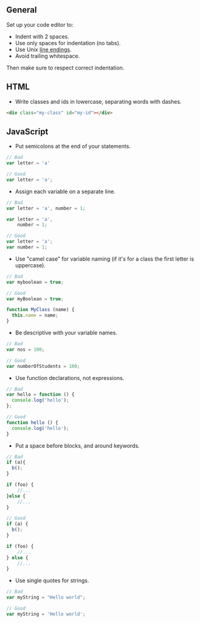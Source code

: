 ## General

Set up your code editor to:

- Indent with 2 spaces.
- Use only spaces for indentation (no tabs).
- Use Unix [line endings](https://en.wikipedia.org/wiki/Newline).
- Avoid trailing whitespace.

Then make sure to respect correct indentation.

## HTML

- Write classes and ids in lowercase, separating words with dashes.
```html
<div class="my-class" id="my-id"></div>
```

## JavaScript

- Put semicolons at the end of your statements.
```js
// Bad
var letter = 'a'

// Good
var letter = 'a';
```
- Assign each variable on a separate line.
```js
// Bad
var letter = 'a', number = 1;

var letter = 'a',
    number = 1;

// Good
var letter = 'a';
var number = 1;
```
- Use "camel case" for variable naming (if it's for a class the first letter is uppercase). 
```js
// Bad
var myboolean = true;

// Good
var myBoolean = true;

function MyClass (name) {
  this.name = name;
}
```
- Be descriptive with your variable names.
```js
// Bad
var nos = 100;

// Good
var numberOfStudents = 100;
```
- Use function declarations, not expressions.
```js
// Bad
var hello = function () {
  console.log('hello');
};

// Good
function hello () {
  console.log('hello');
}
```
- Put a space before blocks, and around keywords.
```js
// Bad
if (a){
  b();
}

if (foo) {
    //...
}else {
    //...
}

// Good
if (a) {
  b();
}

if (foo) {
    //...
} else {
    //...
}
```
- Use single quotes for strings.
```js
// Bad
var myString = "Hello world";

// Good
var myString = 'Hello world';
```
